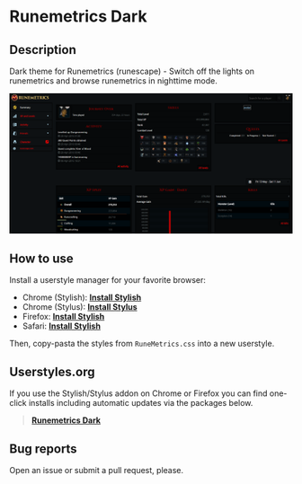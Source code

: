 # Runemetrics Dark

## Description

Dark theme for Runemetrics (runescape) - Switch off the lights on runemetrics and browse runemetrics in nighttime mode.

![Runemetrics Preview](../ipreviews/runescape/runemetrics.preview.png?raw=true "Runemetrics Preview")

## How to use

Install a userstyle manager for your favorite browser:

- Chrome (Stylish): **[Install Stylish][1]**
- Chrome (Stylus): **[Install Stylus][2]**
- Firefox: **[Install Stylish][3]**
- Safari: **[Install Stylish][4]**

Then, copy-pasta the styles from `RuneMetrics.css` into a new userstyle.

## Userstyles.org

If you use the Stylish/Stylus addon on Chrome or Firefox you can find one-click installs including automatic updates via the packages below.

> **[Runemetrics Dark][5]**

## Bug reports

Open an issue or submit a pull request, please.

[1]: https://chrome.google.com/webstore/detail/stylish-custom-themes-for/fjnbnpbmkenffdnngjfgmeleoegfcffe
[2]: https://chrome.google.com/webstore/detail/stylus/clngdbkpkpeebahjckkjfobafhncgmne
[3]: https://addons.mozilla.org/en-US/firefox/addon/stylish
[4]: https://sobolev.us/stylish
[5]: https://userstyles.org/styles/128866